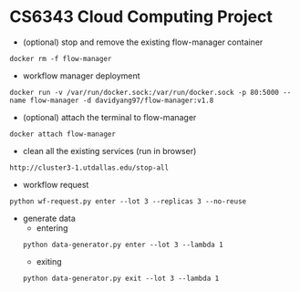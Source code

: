 # CS6343 Cloud Computing Project

- (optional) stop and remove the existing flow-manager container
```
docker rm -f flow-manager
```
- workflow manager deployment
```
docker run -v /var/run/docker.sock:/var/run/docker.sock -p 80:5000 --name flow-manager -d davidyang97/flow-manager:v1.8
```
- (optional) attach the terminal to flow-manager
```
docker attach flow-manager
```
- clean all the existing services (run in browser)
```
http://cluster3-1.utdallas.edu/stop-all
```
- workflow request
```
python wf-request.py enter --lot 3 --replicas 3 --no-reuse
```
- generate data
  - entering
  ```
  python data-generator.py enter --lot 3 --lambda 1
  ```
  - exiting
  ```
  python data-generator.py exit --lot 3 --lambda 1
  ```

